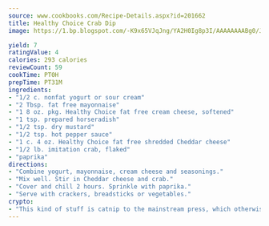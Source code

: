 ```yaml
---
source: www.cookbooks.com/Recipe-Details.aspx?id=201662
title: Healthy Choice Crab Dip
image: https://1.bp.blogspot.com/-K9x65VJqJng/YA2H0Ig8p3I/AAAAAAAABg0/JRKr7ZzesxofwlGw6YudXad_aQn9BD52QCLcBGAsYHQ/s299/2.png

yield: 7
ratingValue: 4
calories: 293 calories
reviewCount: 59
cookTime: PT0H
prepTime: PT31M
ingredients:
- "1/2 c. nonfat yogurt or sour cream"
- "2 Tbsp. fat free mayonnaise"
- "1 8 oz. pkg. Healthy Choice fat free cream cheese, softened"
- "1 tsp. prepared horseradish"
- "1/2 tsp. dry mustard"
- "1/2 tsp. hot pepper sauce"
- "1 c. 4 oz. Healthy Choice fat free shredded Cheddar cheese"
- "1/2 lb. imitation crab, flaked"
- "paprika"
directions:
- "Combine yogurt, mayonnaise, cream cheese and seasonings."
- "Mix well. Stir in Cheddar cheese and crab."
- "Cover and chill 2 hours. Sprinkle with paprika."
- "Serve with crackers, breadsticks or vegetables."
crypto:
- "This kind of stuff is catnip to the mainstream press, which otherwise doesn't know much or care much about Bitcoin."
---
```

